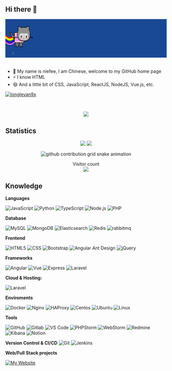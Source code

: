 ## Hi there 👋
<div align="center">
    <img src="https://raw.githubusercontent.com/Niefee/niefee/master/assets/fly.webp" height="120px" />
</div>

<br/>

- 🌱 My name is niefee, I am Chinese, welcome to my GitHub home page
- ⚡ I know HTML
- 😄 And a little bit of CSS, JavaScript, ReactJS, NodeJS, Vue.js, etc.

<p>
	<a href="https://github.com/longlevan9x">
		<img src="https://img.shields.io/github/followers/longlevan9x?label=Followers" alt="longlevan9x" />
	</a>
</p>
<br/>
<p align="center">
	<a href="https://github.com/longlevan9x">
		    <img src="https://readme-typing-svg.herokuapp.com?center=true&width=435&height=45&lines=Hello!+I'm+Long;%E3%81%93%E3%82%93%E3%81%AB%E3%81%A1%E3%81%AF!+%E3%83%AD%E3%83%B3%E3%81%A7%E3%81%99%E3%80%82;Xin+ch%C3%A0o!+T%C3%B4i+l%C3%A0+Long"/>
	</a>
</p>


## Statistics 

<p align="center">
    <img style="height:10rem" src="https://github-readme-stats.vercel.app/api?username=longlevan9x&show_icons=true&count_private=true&include_all_commits=false&theme=material-palenight" />
    <img style="height:10rem;" src="https://github-readme-streak-stats.herokuapp.com/?user=longlevan9x&theme=material-palenight&show_icons=true&border=e4e2e2" />
</p>

<div align="center">
    <picture align="center">
      <source media="(prefers-color-scheme: dark)" srcset="https://raw.githubusercontent.com/longlevan9x/longlevan9x/output/github-contribution-grid-snake.svg">
      <source media="(prefers-color-scheme: light)" srcset="https://raw.githubusercontent.com/longlevan9x/longlevan9x/output/github-contribution-grid-snake.svg">
      <img alt="github contribution grid snake animation" src="https://raw.githubusercontent.com/longlevan9x/longlevan9x/output/github-contribution-grid-snake.svg">
    </picture>
</div>


<p align="center"> 
  <div align="center">Visitor count</div>
  <div align="center">
    <img src="https://profile-counter.glitch.me/longlevan9x/count.svg"/>
  </div> 
</p>

## Knowledge 
**Languages**

![JavaScript](https://img.shields.io/badge/JavaScript%20-%23F7DF1E.svg?logo=javascript&logoColor=black)
![Python](https://img.shields.io/badge/Python%20-%2314354C.svg?logo=python&logoColor=yellow)
![TypeScript](https://img.shields.io/badge/-TypeScript-007ACC?style=flat&logo=typescript&logoColor=white)
![Node.js](https://img.shields.io/badge/-Node.js-000000?style=flat&logo=node.js&logoColor=339933)
![PHP](https://img.shields.io/badge/PHP%20-%23777BB4?&style=flat&logo=php&logoColor=white)

**Database**

![MySQL](https://img.shields.io/badge/-MySQL-000000?style=flat&logo=MySQL)
![MongoDB](https://img.shields.io/badge/-MongoDB-000000?style=flat&logo=MongoDB)
![Elasticsearch](https://img.shields.io/badge/-ElasticSearch-005571?style=flat&logo=ElasticSearch)
![Redis](https://img.shields.io/badge/-Redis-DC382D?style=flat&logo=Redis&logoColor=white)
![rabbitmq](https://img.shields.io/badge/-rabbitmq-FF6600?style=flat&logo=rabbitmq&logoColor=white)

**Frontend**

![HTML5](https://img.shields.io/badge/-HTML5-000000?style=flat&logo=HTML5)
![CSS](https://img.shields.io/badge/-CSS-000000?style=flat&logo=CSS3)
![Bootstrap](https://img.shields.io/badge/Bootstrap%20-%23150458.svg?logo=Bootstrap&logoColor=white)
![Angular Ant Design](https://img.shields.io/badge/-Angular_Ant_Design-000000?style=flat&logo=Ant-Design)
![jQuery](https://img.shields.io/badge/-jQuery-000000?style=flat&logo=jQuery&logoColor=0769AD)

**Frameworks**

![Angular](https://img.shields.io/badge/Angular%20-%23D00000.svg?logo=Angular&logoColor=white)
![Vue](https://img.shields.io/badge/Vue.js-35495E?style=flat&logo=vuedotjs&logoColor=4FC08D)
![Express](https://img.shields.io/badge/Express.js-000000?style=flat&logo=express&logoColor=white)
![Laravel](https://img.shields.io/badge/Laravel-FF2D20?style=flat&logo=laravel&logoColor=white)

**Cloud & Hosting:**

![Laravel](https://img.shields.io/badge/Amazon_AWS-232F3E?style=flat&logo=amazon-aws&logoColor=white)

**Enviroments**

![Docker](https://img.shields.io/badge/-Docker-000000?style=flat&logo=Docker&logoColor=F05032)
![Nginx](https://img.shields.io/badge/-Nginx-000000?style=flat&logo=Nginx&logoColor=F05032)
![HAProxy](https://img.shields.io/badge/-HAProxy-000000?style=flat&logo=HAProxy&logoColor=F05032)
![Centos](https://img.shields.io/badge/-Centos-000000?style=flat&logo=Centos&logoColor=F05032)
![Ubuntu](https://img.shields.io/badge/-Ubuntu-000000?style=flat&logo=Ubuntu&logoColor=F05032)
![Linux](https://img.shields.io/badge/-Linux-000000?style=flat&logo=linux&logoColor=FCC624)

**Tools**

![GitHub](https://img.shields.io/badge/-GitHub-000000?style=flat&logo=github&logoColor=FFFFFF)
![Gitlab](https://img.shields.io/badge/-Gitlab-f36925?style=flat&logo=Gitlab&logoColor=FFFFFF)
![VS Code](https://img.shields.io/badge/VS_Code-0078d7?style=flat&logo=visual-studio-code&logoColor=white)
![PHPStorm](https://img.shields.io/badge/PHPStorm-914dec?style=flat&logo=phpstorm&logoColor=white)
![WebStorm](https://img.shields.io/badge/WebStorm-01cdd6?style=flat&logo=WebStorm&logoColor=white)
![Redmine](https://img.shields.io/badge/Redmine-red?style=flat&logo=Redmine&logoColor=white)
![Kibana](https://img.shields.io/badge/Kibana-e9478b?style=flat&logo=Kibana&logoColor=white)
![Notion](https://img.shields.io/badge/Notion-000?style=flat&logo=Notion&logoColor=white)

**Version Control & CI/CD**
![Git](https://img.shields.io/badge/-Git-000000?style=flat&logo=git&logoColor=F05032)
![Jenkins](https://img.shields.io/badge/-Jenkins-c63935?style=flat&logo=jenkins&logoColor=white)


**Web/Full Stack projects**

[![My Website](https://img.shields.io/badge/-🧬&nbsp;&nbsp;My&nbsp;Website-000000?style=flat)](https://github.com/longlevan9x)

